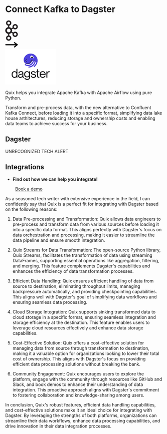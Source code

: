 # Connect Kafka to Dagster

<div class="connect-images cards blog-grid-card" markdown>
<div>
<img src="../images/kafka_logo.png" width="40px" />
</div>
<div>
<img src="../images/arrow.svg" width="40px" />
</div>
<div>
<img src="./images/dagster_1.jpg" />
</div>
</div>

Quix helps you integrate Apache Kafka with Apache Airflow using pure Python.

Transform and pre-process data, with the new alternative to Confluent Kafka Connect, before loading it into a specific format, simplifying data lake house arthitectures, reducing storage and ownership costs and enabling data teams to achieve success for your business.

## Dagster

UNRECOGNIZED TECH ALERT

## Integrations

<div class="grid cards" markdown>

- __Find out how we can help you integrate!__

    <a class="md-button md-button--primary" href="https://share.hsforms.com/1iW0TmZzKQMChk0lxd_tGiw4yjw2?__hstc=175542013.2303933fbd746c0ac86d9ccbe9bc9100.1728383268831.1729603416735.1729620918855.31&__hssc=175542013.1.1729620918855&__hsfp=2132701734" target="_blank" style="margin:.5rem;">Book a demo</a>

</div>


As a seasoned tech writer with extensive experience in the field, I can confidently say that Quix is a perfect fit for integrating with Dagster based on the following reasons:

1. Data Pre-processing and Transformation: Quix allows data engineers to pre-process and transform data from various sources before loading it into a specific data format. This aligns perfectly with Dagster's focus on data orchestration and processing, making it easier to streamline the data pipeline and ensure smooth integration.

2. Quix Streams for Data Transformation: The open-source Python library, Quix Streams, facilitates the transformation of data using streaming DataFrames, supporting essential operations like aggregation, filtering, and merging. This feature complements Dagster's capabilities and enhances the efficiency of data transformation processes.

3. Efficient Data Handling: Quix ensures efficient handling of data from source to destination, eliminating throughput limits, managing backpressure automatically, and providing checkpointing capabilities. This aligns well with Dagster's goal of simplifying data workflows and ensuring seamless data processing.

4. Cloud Storage Integration: Quix supports sinking transformed data to cloud storage in a specific format, ensuring seamless integration and storage efficiency at the destination. This feature enables users to leverage cloud resources effectively and enhance data storage capabilities.

5. Cost-Effective Solution: Quix offers a cost-effective solution for managing data from source through transformation to destination, making it a valuable option for organizations looking to lower their total cost of ownership. This aligns with Dagster's focus on providing efficient data processing solutions without breaking the bank.

6. Community Engagement: Quix encourages users to explore the platform, engage with the community through resources like GitHub and Slack, and book demos to enhance their understanding of data integration. This proactive approach aligns with Dagster's commitment to fostering collaboration and knowledge-sharing among users.

In conclusion, Quix's robust features, efficient data handling capabilities, and cost-effective solutions make it an ideal choice for integrating with Dagster. By leveraging the strengths of both platforms, organizations can streamline their data workflows, enhance data processing capabilities, and drive innovation in their data integration processes.

